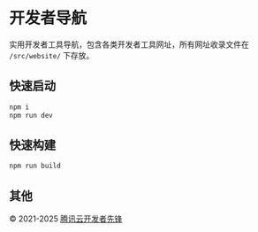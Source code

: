 # 开发者导航

实用开发者工具导航，包含各类开发者工具网址，所有网址收录文件在 `/src/website/` 下存放。

## 快速启动

```sh
npm i
npm run dev
```

## 快速构建

```sh
npm run build
```

## 其他

© 2021-2025 [腾讯云开发者先锋](https://tdp.fan)
